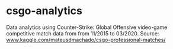 # csgo-analytics
Data analytics using Counter-Strike: Global Offensive video-game competitive match data from from 11/2015 to 03/2020. Source: www.kaggle.com/mateusdmachado/csgo-professional-matches/
